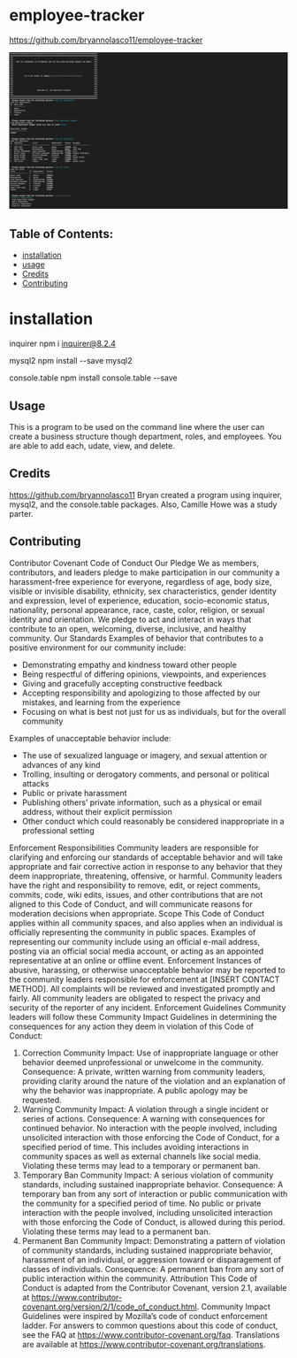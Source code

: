 # employee-tracker
https://github.com/bryannolasco11/employee-tracker

![alt.text](./images/Employee-Tracker.png)

## Table of Contents:
* [installation](#installation)
* [usage](#usage)
* [Credits](#credits)
* [Contributing](#contributing)

# installation
inquirer
npm i inquirer@8.2.4

mysql2
npm install --save mysql2

console.table
npm install console.table --save

## Usage
This is a program to be used on the command line where the user can create a business structure though department, roles, and employees.  You are able to add each, udate, view, and delete.

## Credits
https://github.com/bryannolasco11
Bryan created a program using inquirer, mysql2, and the console.table packages.  Also, Camille Howe was a study parter.

## Contributing
Contributor Covenant Code of Conduct
Our Pledge
We as members, contributors, and leaders pledge to make participation in our
community a harassment-free experience for everyone, regardless of age, body
size, visible or invisible disability, ethnicity, sex characteristics, gender
identity and expression, level of experience, education, socio-economic status,
nationality, personal appearance, race, caste, color, religion, or sexual
identity and orientation.
We pledge to act and interact in ways that contribute to an open, welcoming,
diverse, inclusive, and healthy community.
Our Standards
Examples of behavior that contributes to a positive environment for our
community include:

* Demonstrating empathy and kindness toward other people
* Being respectful of differing opinions, viewpoints, and experiences
* Giving and gracefully accepting constructive feedback
* Accepting responsibility and apologizing to those affected by our mistakes,
and learning from the experience
* Focusing on what is best not just for us as individuals, but for the overall
community

Examples of unacceptable behavior include:

* The use of sexualized language or imagery, and sexual attention or advances of
any kind
* Trolling, insulting or derogatory comments, and personal or political attacks
* Public or private harassment
* Publishing others’ private information, such as a physical or email address,
without their explicit permission
* Other conduct which could reasonably be considered inappropriate in a
professional setting

Enforcement Responsibilities
Community leaders are responsible for clarifying and enforcing our standards of
acceptable behavior and will take appropriate and fair corrective action in
response to any behavior that they deem inappropriate, threatening, offensive,
or harmful.
Community leaders have the right and responsibility to remove, edit, or reject
comments, commits, code, wiki edits, issues, and other contributions that are
not aligned to this Code of Conduct, and will communicate reasons for moderation
decisions when appropriate.
Scope
This Code of Conduct applies within all community spaces, and also applies when
an individual is officially representing the community in public spaces.
Examples of representing our community include using an official e-mail address,
posting via an official social media account, or acting as an appointed
representative at an online or offline event.
Enforcement
Instances of abusive, harassing, or otherwise unacceptable behavior may be
reported to the community leaders responsible for enforcement at
[INSERT CONTACT METHOD].
All complaints will be reviewed and investigated promptly and fairly.
All community leaders are obligated to respect the privacy and security of the
reporter of any incident.
Enforcement Guidelines
Community leaders will follow these Community Impact Guidelines in determining
the consequences for any action they deem in violation of this Code of Conduct:
1. Correction
Community Impact: Use of inappropriate language or other behavior deemed
unprofessional or unwelcome in the community.
Consequence: A private, written warning from community leaders, providing
clarity around the nature of the violation and an explanation of why the
behavior was inappropriate. A public apology may be requested.
2. Warning
Community Impact: A violation through a single incident or series of
actions.
Consequence: A warning with consequences for continued behavior. No
interaction with the people involved, including unsolicited interaction with
those enforcing the Code of Conduct, for a specified period of time. This
includes avoiding interactions in community spaces as well as external channels
like social media. Violating these terms may lead to a temporary or permanent
ban.
3. Temporary Ban
Community Impact: A serious violation of community standards, including
sustained inappropriate behavior.
Consequence: A temporary ban from any sort of interaction or public
communication with the community for a specified period of time. No public or
private interaction with the people involved, including unsolicited interaction
with those enforcing the Code of Conduct, is allowed during this period.
Violating these terms may lead to a permanent ban.
4. Permanent Ban
Community Impact: Demonstrating a pattern of violation of community
standards, including sustained inappropriate behavior, harassment of an
individual, or aggression toward or disparagement of classes of individuals.
Consequence: A permanent ban from any sort of public interaction within the
community.
Attribution
This Code of Conduct is adapted from the Contributor Covenant,
version 2.1, available at
https://www.contributor-covenant.org/version/2/1/code_of_conduct.html.
Community Impact Guidelines were inspired by
Mozilla’s code of conduct enforcement ladder.
For answers to common questions about this code of conduct, see the FAQ at
https://www.contributor-covenant.org/faq. Translations are available at
https://www.contributor-covenant.org/translations.




